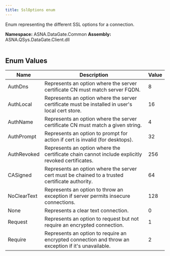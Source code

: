 ```yaml
---
title: SslOptions enum
---
```


Enum representing the different SSL options for a connection.

**Namespace:** ASNA.DataGate.Common
**Assembly:** ASNA.QSys.DataGate.Client.dll
<br>
<br>

## Enum Values

| Name | Description | Value
| --- | --- | --- 
| AuthDns | Represents an option where the server certificate CN must match server FQDN. | 8 |
| AuthLocal | Represents an option where the server certificate must be installed in user's local cert store. | 16 |
| AuthName | Represents an option where the server certificate CN must match a given string. | 4 |
| AuthPrompt | Represents an option to prompt for action if cert is invalid (for desktops). | 32 |
| AuthRevoked | Represents an option where the certificate chain cannot include explicitly revoked certificates. | 256 |
| CASigned | Represents an option where the server cert must be chained to a trusted certificate authority. | 64 |
| NoClearText | Represents an option to throw an exception if server permits insecure connections. | 128 |
| None | Represents a clear text connection. | 0 |
| Request | Represents an option to request but not require an encrypted connection. | 1 |
| Require | Represents an option to require an encrypted connection and throw an exception if it's unavailable. | 2 |
